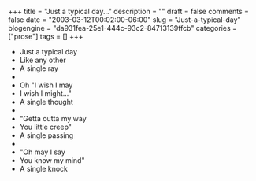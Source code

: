 +++
title = "Just a typical day..."
description = ""
draft = false
comments = false
date = "2003-03-12T00:02:00-06:00"
slug = "Just-a-typical-day"
blogengine = "da931fea-25e1-444c-93c2-84713139ffcb"
categories = ["prose"]
tags = []
+++

<ul>
	<li>Just a typical day</li>
	<li>Like any other</li>
	<li>A single ray</li>
	<li>&nbsp;</li>
	<li>Oh &quot;I wish I may</li>
	<li>I wish I might...&quot;</li>
	<li>A single thought</li>
	<li>&nbsp;</li>
	<li>&quot;Getta outta my way</li>
	<li>You little creep&quot;</li>
	<li>A single passing</li>
	<li>&nbsp;</li>
	<li>&quot;Oh may I say</li>
	<li>You know my mind&quot;</li>
	<li>A single knock</li>
</ul>

